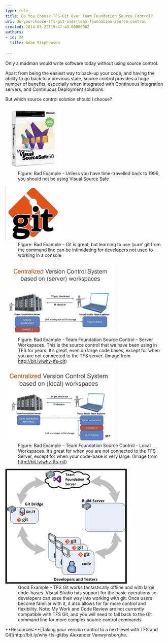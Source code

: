 ```yaml
---
type: rule
title: Do You Choose TFS-Git Over Team Foundation Source Control?
uri: do-you-choose-tfs-git-over-team-foundation-source-control
created: 2014-05-22T19:47:49.0000000Z
authors:
- id: 24
  title: Adam Stephensen

---
```


 
Only a madman would write software today without using source control.

Apart from being the easiest way to back-up your code, and having the ability to go back to a previous state, source control provides a huge number of benefits, especially when integrated with Continuous Integration servers, and Continuous Deployment solutions.
 
But which source control solution should I choose?​​
<dl class="badImage"><dt> 
      <img src="git-1.jpg" alt="">
   </dt><dd>Figure: Bad Example - Unless you have time-travelled back to 1999, you should not be using Visual Source Safe</dd></dl><dl class="badImage"><dt> 
      <img src="git2.jpg" alt="">
   </dt><dd>Figure: Bad Example – Git is great, but learning to use ‘pure’ git from the command line can be intimidating for developers not used to working in a console</dd></dl><dl class="badImage"><dt> 
      <img src="git3.jpg" alt="">
   </dt><dd>Figure: Bad Example - Team Foundation Source Control – Server Workspaces. This is the source control that we have been using in TFS for years. It’s great, even on large code bases, except for when you are not connected to the TFS server. (Image from 
      <a href="http://bit.ly/why-tfs-git">http://bit.ly/why-tfs​-git​</a>)</dd></dl><dl class="badImage"><dt> 
      <img src="git4.jpg" alt="">
   </dt><dd>Figure: Bad Example – Team Foundation Source Control – Local Workspaces. It’s great for when you are not connected to the TFS Server, except for when your code-base is very large. (Image from 
      <a href="http://bit.ly/why-tfs-git" target="_blank">http://bit.ly/why-tfs-git</a>)</dd></dl><dl class="goodImage"><dt> 
      <img src="git5.jpg" alt="">
   </dt><dd>Good Example – TFS Git works fantastically offline and with large code-bases. Visual Studio has support for the basic operations so developers can ease their way into working with git. Once users become familiar with it, it also allows for far more control and flexibility. Note: My Work and Code Review are not currently compatible with TFS Git, and you will need to fall back to the Git command line for more complex source control commands</dd></dl>**Resources:**[Taking your version control to a next level with TFS and Git](http://bit.ly/why-tfs-git)by Alexander Vanwynsberghe.   
